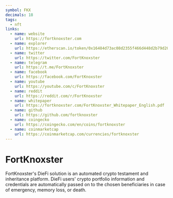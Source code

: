 ```yaml
---
symbol: FKX
decimals: 18
tags:
  - nft
links:
  - name: website
    url: https://fortknoxster.com
  - name: explorer
    url: https://etherscan.io/token/0x16484d73ac08d2355f466d448d2b79d2039f6ebb
  - name: twitter
    url: https://twitter.com/FortKnoxster
  - name: telegram
    url: https://t.me/FortKnoxster
  - name: facebook
    url: https://facebook.com/FortKnoxster
  - name: youtube
    url: https://youtube.com/c/FortKnoxster
  - name: reddit
    url: https://reddit.com/r/FortKnoxster
  - name: whitepaper
    url: https://fortknoxster.com/FortKnoxster_Whitepaper_English.pdf
  - name: github
    url: https://github.com/fortknoxster
  - name: coingecko
    url: https://coingecko.com/en/coins/fortknoxster
  - name: coinmarketcap
    url: https://coinmarketcap.com/currencies/fortknoxster
---
```


# FortKnoxster

FortKnoxster's DieFi solution is an automated crypto testament and inheritance platform. DieFi users' crypto portfolio information and credentials are automatically passed on to the chosen beneficiaries in case of emergency, memory loss, or death.
